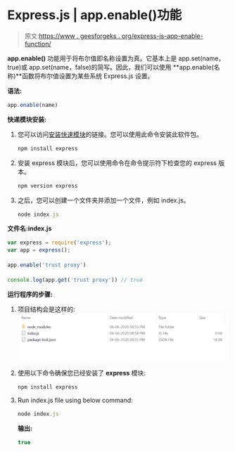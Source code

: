 # Express.js | app.enable()功能

> 原文:[https://www . geesforgeks . org/express-js-app-enable-function/](https://www.geeksforgeeks.org/express-js-app-enable-function/)

**app.enable()** 功能用于将布尔值即名称设置为真。它基本上是 app.set(name，true)或 app.set(name，false)的简写。因此，我们可以使用 **app.enable(名称)**函数将布尔值设置为某些系统 Express.js 设置。

**语法:**

```js
app.enable(name)
```

**快递模块安装:**

1.  您可以访问[安装快速模块](https://www.npmjs.com/package/express)的链接。您可以使用此命令安装此软件包。

    ```js
    npm install express
    ```

2.  安装 express 模块后，您可以使用命令在命令提示符下检查您的 express 版本。

    ```js
    npm version express
    ```

3.  之后，您可以创建一个文件夹并添加一个文件，例如 index.js。

    ```js
    node index.js
    ```

**文件名:index.js**

```js
var express = require('express');
var app = express();

app.enable('trust proxy')

console.log(app.get('trust proxy')) // true
```

**运行程序的步骤:**

1.  项目结构会是这样的:
    ![](img/3209d9b4369c180282a34be8070d7d6e.png)
2.  使用以下命令确保您已经安装了 **express** 模块:

    ```js
    npm install express
    ```

3.  Run index.js file using below command:

    ```js
    node index.js
    ```

    **输出:**

    ```js
    true

    ```